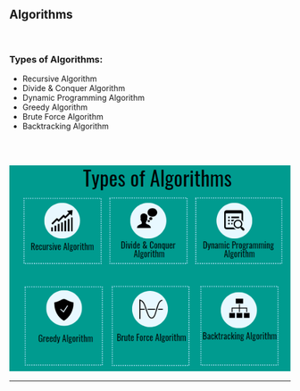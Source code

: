 ## Algorithms 
<br>

### Types of Algorithms:
- Recursive Algorithm
- Divide & Conquer Algorithm
- Dynamic Programming Algorithm
- Greedy Algorithm
- Brute Force Algorithm
- Backtracking Algorithm

<br>
<br>

![types of data structures](../Assets/TypesOfAlgorithms.png)

---
<br>